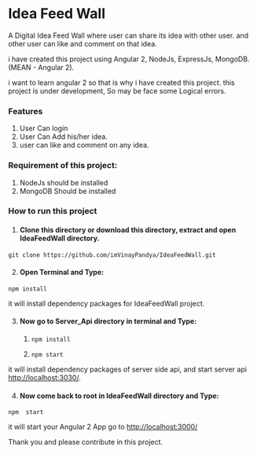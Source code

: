 # Idea Feed Wall

A Digital Idea Feed Wall where user can share its idea with other user. and other user can like and comment on that idea.

i have created this project using Angular 2, NodeJs, ExpressJs, MongoDB. (MEAN - Angular 2).

i want to learn angular 2 so that is why i have created this project. this project is under development, So may be face some Logical errors.

### Features

1. User Can login
2. User Can Add his/her idea.
3. user can like and comment on any idea.

### Requirement of this project:

1. NodeJs should be installed
2. MongoDB Should be installed

### How to run this project

1. #### Clone this directory or download this directory, extract and open IdeaFeedWall directory.

`git clone https://github.com/imVinayPandya/IdeaFeedWall.git`

2. #### Open Terminal and Type:

`npm install`

it will install dependency packages for IdeaFeedWall project.

3. #### Now go to Server_Api directory in terminal and Type:

    1. `npm install`

    2. `npm start`

it will install dependency packages of server side api, and start server api [http://localhost:3030/](http://localhost:3030/).

4. #### Now come back to root in IdeaFeedWall directory and Type:

`npm  start`

it will start your Angular 2 App go to [http://localhost:3000/](http://localhost:3000/)


Thank you and please contribute in this project.